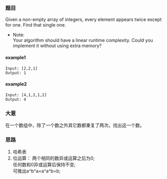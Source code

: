 ### 题目
Given a non-empty array of integers, every element appears twice except for one. Find that single one.

* Note:<br>
Your algorithm should have a linear runtime complexity. Could you implement it without using extra memory?

#### example1
```
Input: [2,2,1]
Output: 1
```
#### example2
```
Input: [4,1,2,1,2]
Output: 4
```

### 大意
在一个数组中，除了一个数之外其它数都重复了两次。找出这一个数。

### 思路
1. 哈希表
2. 位运算：
两个相同的数异或运算之后为0;<br>
任何数和0异或运算后保持不变;<br>
可推出a^b^a=a^a^b=b;

